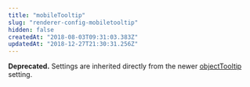 ```yaml
---
title: "mobileTooltip"
slug: "renderer-config-mobiletooltip"
hidden: false
createdAt: "2018-08-03T09:31:03.383Z"
updatedAt: "2018-12-27T21:30:31.256Z"
---
```

**Deprecated.** Settings are inherited directly from the newer [objectTooltip](https://docs.seats.io/docs/renderer-config-objecttooltip) setting.
